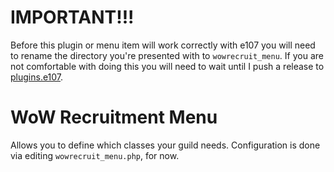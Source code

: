 
# IMPORTANT!!!

Before this plugin or menu item will work correctly with e107 you will need to rename the directory you're presented with to `wowrecruit_menu`.
If you are not comfortable with doing this you will need to wait until I push a release to [plugins.e107](http://plugins.e107.org/).


# WoW Recruitment Menu

Allows you to define which classes your guild needs. Configuration is done via editing `wowrecruit_menu.php`, for now.